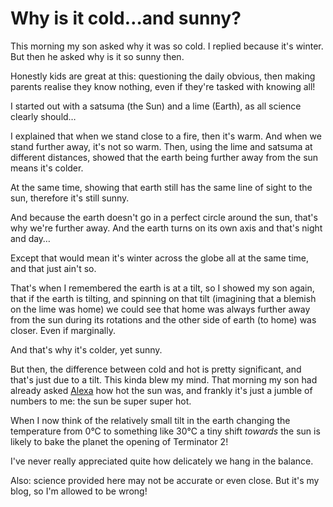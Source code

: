 # Why is it cold…and sunny?

This morning my son asked why it was so cold. I replied because it's winter. But then he asked why is it so sunny then.

Honestly kids are great at this: questioning the daily obvious, then making parents realise they know nothing, even if they're tasked with knowing all!

I started out with a satsuma (the Sun) and a lime (Earth), as all science clearly should…

<!--more-->

I explained that when we stand close to a fire, then it's warm. And when we stand further away, it's not so warm. Then, using the lime and satsuma at different distances, showed that the earth being further away from the sun means it's colder.

At the same time, showing that earth still has the same line of sight to the sun, therefore it's still sunny.

And because the earth doesn't go in a perfect circle around the sun, that's why we're further away. And the earth turns on its own axis and that's night and day…

Except that would mean it's winter across the globe all at the same time, and that just ain't so.

That's when I remembered the earth is at a tilt, so I showed my son again, that if the earth is tilting, and spinning on that tilt (imagining that a blemish on the lime was home) we could see that home was always further away from the sun during its rotations and the other side of earth (to home) was closer. Even if marginally.

And that's why it's colder, yet sunny.

But then, the difference between cold and hot is pretty significant, and that's just due to a tilt. This kinda blew my mind. That morning my son had already asked [Alexa](https://www.youtube.com/watch?v=mf4IqLjWAHs) how hot the sun was, and frankly it's just a jumble of numbers to me: the sun be super super hot.

When I now think of the relatively small tilt in the earth changing the temperature from 0°C to something like 30°C a tiny shift *towards* the sun is likely to bake the planet the opening of Terminator 2!

I've never really appreciated quite how delicately we hang in the balance.

Also: science provided here may not be accurate or even close. But it's my blog, so I'm allowed to be wrong!
